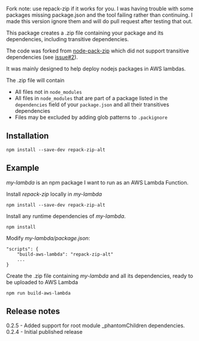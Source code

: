 Fork note: use repack-zip if it works for you.  I was having trouble with some packages missing package.json and the tool
failing rather than continuing.  I made this version ignore them and will do pull request after testing that out. 

This package creates a .zip file containing your package and its dependencies, including
transitive dependencies.

The code was forked from [node-pack-zip](https://github.com/Merlin-Taylor/node-pack-zip)
which did not support transitive dependencies (see [issue#2](https://github.com/Merlin-Taylor/node-pack-zip/issues/2)).

It was mainly designed to help deploy nodejs packages in AWS lambdas.

The .zip file will contain
- All files not in `node_modules`
- All files in `node_modules` that are part of a package listed in the `dependencies` field of your `package.json` and
all their transitives dependencies
- Files may be excluded by adding glob patterns to `.packignore`

## Installation

`npm install --save-dev repack-zip-alt`

## Example

_my-lambda_ is an npm package I want to run as an AWS Lambda Function.

Install _repack-zip_ locally in _my-lambda_
```
npm install --save-dev repack-zip-alt
```

Install any runtime dependencies of _my-lambda_.
```
npm install
```

Modify _my-lambda/package.json_:
```
"scripts": {
    "build-aws-lambda": "repack-zip-alt"
    ...
}
```

Create the .zip file containing _my-lambda_ and all its dependencies, ready to be uploaded to AWS Lambda
```
npm run build-aws-lambda
```

## Release notes

0.2.5 - Added support for root module _phantomChildren dependencies.
0.2.4 - Initial published release

